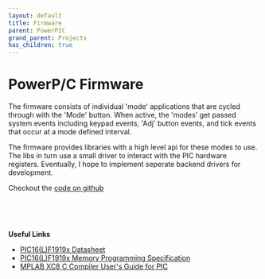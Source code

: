 ```yaml
---
layout: default
title: Firmware
parent: PowerPIC
grand_parent: Projects
has_children: true
---
```


# PowerP/C Firmware


The firmware consists of individual 'mode' applications that are cycled through
with the 'Mode' button. When active, the 'modes' get passed system events including
keypad events, 'Adj' button events, and tick events that occur at a mode defined interval.

The firmware provides libraries with a high level api for these modes to use. The libs
in turn use a small driver to interact with the PIC hardware registers. Eventually, I
hope to implement seperate backend drivers for development.

Checkout the [code on github](https://github.com/Rex--/powerpic/tree/master/firmware)

&nbsp;

&nbsp;


**Useful Links**
- [PIC16(L)F1919x Datasheet](/powerpic/docs/PIC16LF1919X-Datasheet.pdf)
- [PIC16(L)F1919x Memory Programming Specification](/powerpic/docs/PIC16LF1919X-Memory-Programming-Spec.pdf)
- [MPLAB XC8 C Compiler User's Guide for PIC](https://www.microchip.com/content/dam/mchp/documents/DEV/ProductDocuments/UserGuides/50002737D.pdf)
<!-- - [MPLAB XC8 PIC Assembler User's Guide](https://ww1.microchip.com/downloads/en/DeviceDoc/MPLAB%20XC8%20PIC%20Assembler%20User%27s%20Guide%2050002974A.pdf) -->
<!-- - [MPLAB XC8 User's Guide for Embedded Engineers](https://ww1.microchip.com/downloads/en/DeviceDoc/MPLAB%20XC8%20C%20Compiler%20UG%20EE%20DS50002400C%20.pdf)  -->